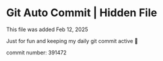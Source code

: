 # Git Auto Commit | Hidden File

This file was added Feb 12, 2025

Just for fun and keeping my daily git commit active 🤪

commit number: 391472
